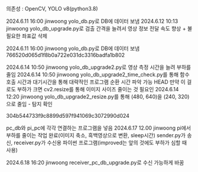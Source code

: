 의존성 : OpenCV, YOLO v8(python3.8)

2024.6.11 16:00 jinwoong yolo_db.py로 DB에 데이터 보냄
2024.6.12 10:13 jinwoong yolo_db_upgrade.py로 검출 간격을 늘려서 영상 정보 전달 속도 향상 + 불필요한 좌표값 삭제

2024.6.11 16:00 jinwoong
yolo_db.py로 DB에 데이터 보냄
 766520d065d1f8b0a722e031dc3316badfa1b802

2024.6.14 10:50 jinwoong yolo_db_upgrade2.py로 영상 측정 시간을 늘려 부하를 줄임
2024.6.14 10:50 jinwoong yolo_db_upgrade2_time_check.py를 통해 함수 호출 시간과 대기시간을 통해 대략적인 프로그램 순환 시간 파악 가능
 HEAD
                         만약 이 걸로도 부하가 크면 cv2.resize를 통해 이미지 사이즈 줄이는 것 필요인
2024.6.14 12:20 jinwoong yolo_db_upgrade2_resize.py를 통해 (480, 640)을 (240, 320)으로 줄임 - 탐지 확인

 304b544733f9c8899d597f941069c3072990d024

pc_db와 pi_pc에 각각 연결하는 프로그램을 넣음 
2024.6.17 12.00 jinwoong pi에서 부하를 줄이는 작업 완료(이미지 축소, 흑백영상으로 변환, sleep시간) sender.py가 송신, receiver.py가 수신용 파이썬 프로그램(improved는 앞의 것에도 부하가 심할 때 사용)

2024.6.18 16:20 jinwoong receiver_pc_db_upgrade.py로 수신 가능하게 바꿈
